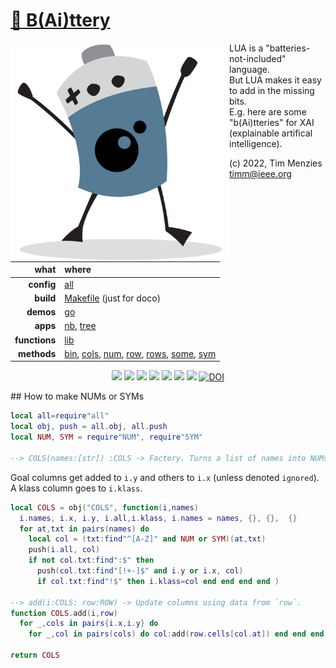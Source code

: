 # [:high_brightness: B(Ai)ttery](all.md)

<a href="all.md"><img align=left width=350 src="bat2.png"></a>

LUA is a "batteries-not-included" language.   
But LUA makes it easy to add in the  missing bits.   
E.g. here are some "b(Ai)tteries" for XAI (explainable artifical intelligence).   

(c) 2022, Tim Menzies <timm@ieee.org>

|what          | where |
|-------------:|:------|
|**config**    | [all](all.md)   |
|**build**     | [Makefile](https://github.com/timm/shortr/blob/master/etc/src/Makefile) (just for doco)  | 
|**demos**     | [go](go.md)  |
|**apps**      | [nb](nb.md), [tree](tree.md)  |
|**functions** | [lib](lib.md) |  
|**methods**   | [bin](bin.md), [cols](cols.md), [num](num.md), [row](row.md), [rows](rows.md), [some](some.md), [sym](sym.md) |

<p align=center>
<a href=".."><img src="https://img.shields.io/badge/Lua-%232C2D72.svg?logo=lua&logoColor=white"></a>
<a href=".."><img src="https://img.shields.io/badge/Linux-FCC624?logo=linux&logoColor=black"></a>
<a href=".."><img src="https://img.shields.io/badge/mac%20os-000000?logo=apple&logoColor=white"></a>
<a href=".."><img src="https://img.shields.io/badge/VIM-%2311AB00.svg?logo=vim&logoColor=white"></a>
<a href=".."><img src="https://img.shields.io/badge/checked--by-syntastic-yellow?logo=Checkmarx&logoColor=white"></a>
<a href="https://github.com/timm/shortr/actions/workflows/tests.yml"><img src="https://github.com/timm/shortr/actions/workflows/tests.yml/badge.svg"></a>
<a href="https://opensource.org/licenses/BSD-2-Clause"><img  src="https://img.shields.io/badge/License-BSD%202--Clause-orange.svg?logo=opensourceinitiative&logoColor=white"></a>
<a href="https://zenodo.org/badge/latestdoi/206205826"> <img  src="https://zenodo.org/badge/206205826.svg" alt="DOI"></a> 
</p>
##  How to make NUMs or SYMs



```lua
local all=require"all"
local obj, push = all.obj, all.push
local NUM, SYM = require"NUM", require"SYM"

--> COLS(names:[str]) :COLS -> Factory. Turns a list of names into NUMs or SYMs.
```


Goal columns get added to `i.y` and others to `i.x` (unless denoted `ignored`). 
A klass column goes to `i.klass`.



```lua
local COLS = obj("COLS", function(i,names) 
  i.names, i.x, i.y, i.all,i.klass, i.names = names, {}, {},  {}
  for at,txt in pairs(names) do
    local col = (txt:find"^[A-Z]" and NUM or SYM)(at,txt) 
    push(i.all, col)
    if not col.txt:find":$" then
      push(col.txt:find"[!+-]$" and i.y or i.x, col)
      if col.txt:find"!$" then i.klass=col end end end end ) 

--> add(i:COLS: row:ROW) -> Update columns using data from `row`.
function COLS.add(i,row)
  for _,cols in pairs{i.x,i.y} do
    for _,col in pairs(cols) do col:add(row.cells[col.at]) end end end

return COLS
```


